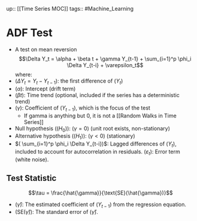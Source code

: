 up:: [[Time Series MOC]]
tags:: #Machine_Learning 
# ADF Test
- A test on mean reversion
$$\Delta Y_t = \alpha + \beta t + \gamma Y_{t-1} + \sum_{i=1}^p \phi_i \Delta Y_{t-i} + \varepsilon_t$$
where:
- $( \Delta Y_t = Y_t - Y_{t-1} ):$ the first difference of $( Y_t )$ 
- $( \alpha )$: Intercept (drift term) 
- $( \beta t )$: Time trend (optional, included if the series has a deterministic trend)
- $( \gamma )$: Coefficient of $( Y_{t-1} )$, which is the focus of the test
	- If gamma is anything but 0, it is not a [[Random Walks in Time Series]]
- Null hypothesis $(( H_0 ))$: $( \gamma = 0 )$ (unit root exists, non-stationary) 
- Alternative hypothesis $(( H_1 ))$: $( \gamma < 0 )$ (stationary) 
- $( \sum_{i=1}^p \phi_i \Delta Y_{t-i})$: Lagged differences of $( Y_t )$, included to account for autocorrelation in residuals. $( \varepsilon_t )$: Error term (white noise).
## Test Statistic
$$\tau = \frac{\hat{\gamma}}{\text{SE}(\hat{\gamma})}$$
- $( \hat{\gamma} )$: The estimated coefficient of $( Y_{t-1} )$ from the regression equation. 
- $( \text{SE}(\hat{\gamma}) )$: The standard error of $( \hat{\gamma} )$.